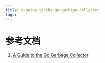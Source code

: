 ```yaml
---
title: a-guide-to-the-go-garbage-collector
tags:
---
```


# 参考文档
1. [A Guide to the Go Garbage Collector](https://colobu.com/2022/07/16/A-Guide-to-the-Go-Garbage-Collector/)

